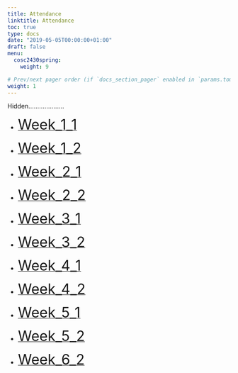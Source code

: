 ```yaml
---
title: Attendance
linktitle: Attendance
toc: true
type: docs
date: "2019-05-05T00:00:00+01:00"
draft: false
menu:
  cosc2430spring:
    weight: 9

# Prev/next pager order (if `docs_section_pager` enabled in `params.toml`)
weight: 1
---
```

Hidden....................


*  [<font size="6"> Week_1_1  </font>](https://forms.gle/LdHsyLiz6Xs4xAvM7)

*  [<font size="6"> Week_1_2  </font>](https://forms.gle/XPSHdKX5uzZKBvUw7) 

*  [<font size="6"> Week_2_1  </font>](https://forms.gle/4J9x3HGa1tPTgXKm9) 

*  [<font size="6"> Week_2_2  </font>](https://forms.gle/9eypUnMW6itNjSi27) 

*  [<font size="6"> Week_3_1  </font>](https://forms.gle/3HZrh3tszoQ9QB5M6)

*  [<font size="6"> Week_3_2  </font>](https://forms.gle/QSt342GehpzyqmsX8)


*  [<font size="6"> Week_4_1  </font>](https://forms.gle/SztGJ2yEuRqtCiVH7)

*  [<font size="6"> Week_4_2  </font>](https://forms.gle/mPRJXotyRaJ2k1ET8)


*  [<font size="6"> Week_5_1  </font>](https://forms.gle/AhsEV9wA6oFjE53c6)

*  [<font size="6"> Week_5_2  </font>](https://forms.gle/HA5U4n1N6uWEko3B9)



*  [<font size="6"> Week_6_2  </font>](https://forms.gle/UvBgyqGRvGntGUf78)

<!-- 

-->




